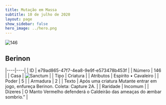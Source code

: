 ```yaml
---
title: Mutação em Massa
subtitle: 10 de julho de 2020
layout: page
show_sidebar: false
hero_image: ../hero.png
---
```


![146](https://cdn.keyforgegame.com/media/card_front/pt/479_146_P477R2WWFXVV_pt.png)

## Berinon

|----|----|
| ID | e79ad865-47f7-4ea8-9e9f-e573478b453f |
| Número | 146 |
| Casa | ![Sanctum](https://archonarcana.com/images/thumb/c/c7/Sanctum.png/22px-Sanctum.png "Santuário") |
| Tipo | Criatura |
| Atributos | Espírito • Cavaleiro |
| Poder | 5 |
| Armadura | 2 |
| Texto | Após uma criatura Mutante entrar em jogo, enfureça Berinon.   Coleta: Capture 2A. |
| Raridade | Incomum |
| Dizeres | O Manto Vermelho defenderá o Caldeirão   das ameaças do æmbar sombrio.” |

